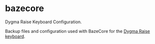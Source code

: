 # bazecore
Dygma Raise Keyboard Configuration.

Backup files and configuration used with BazeCore for the [Dygma Raise keyboard](https://github.com/Dygmalab/Bazecor).
